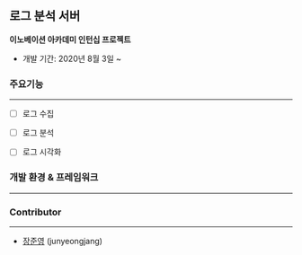 ## 로그 분석 서버 

**이노베이션 아카데미 인턴십 프로젝트**

- 개발 기간: 2020년 8월 3일 ~ 



### 주요기능

---

- [ ] 로그 수집
- [ ] 로그 분석
- [ ] 로그 시각화



### 개발 환경 & 프레임워크

---



### Contributor

---

- [장준영](https://github.com/junyeongjang) (junyeongjang)

